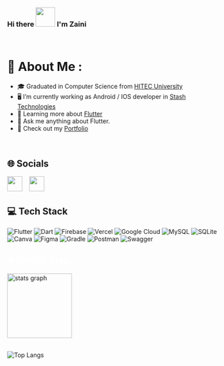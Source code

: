 ### Hi there <img src="https://raw.githubusercontent.com/nixin72/nixin72/master/wave.gif" height="45" width="45"/> I'm Zaini

<br>

# 💫 About Me :
- 🎓 Graduated in Computer Science from [HITEC University](https://www.hitecuni.edu.pk/)
- 🖥️ I’m currently working as Android / IOS developer in [Stash Technologies](https://stashtechnologies.com/)
- 🌱 Learning more about [Flutter](https://flutter.dev/)
- 💬 Ask me anything about Flutter.
- 🔗 Check out my [Portfolio](https://thecreativezee.com/)

<br>

## 🌐 Socials
<a href="mailto:thecreativezee@ogmail.com" target="_blank"><img height="35" src="https://cdn-icons-png.flaticon.com/512/552/552486.png"></a>&nbsp;&nbsp;&nbsp; <a href="https://www.linkedin.com/in/zain-ul-abidin-782b2219a/" target="_blank"><img height="35" src="https://cdn1.iconfinder.com/data/icons/logotypes/32/square-linkedin-256.png"></a>&nbsp;&nbsp;&nbsp;&nbsp;&nbsp;



## 💻 Tech Stack
![Flutter](https://img.shields.io/badge/Flutter-%2302569B.svg?style=for-the-badge&logo=Flutter&logoColor=white) ![Dart](https://img.shields.io/badge/dart-%230175C2.svg?style=for-the-badge&logo=dart&logoColor=white) ![Firebase](https://img.shields.io/badge/firebase-%23039BE5.svg?style=for-the-badge&logo=firebase) ![Vercel](https://img.shields.io/badge/vercel-%23000000.svg?style=for-the-badge&logo=vercel&logoColor=white) ![Google Cloud](https://img.shields.io/badge/Google%20Cloud-%234285F4.svg?style=for-the-badge&logo=google-cloud&logoColor=white) ![MySQL](https://img.shields.io/badge/mysql-%2300f.svg?style=for-the-badge&logo=mysql&logoColor=white) ![SQLite](https://img.shields.io/badge/sqlite-%2307405e.svg?style=for-the-badge&logo=sqlite&logoColor=white) ![Canva](https://img.shields.io/badge/Canva-%2300C4CC.svg?style=for-the-badge&logo=Canva&logoColor=white) ![Figma](https://img.shields.io/badge/figma-%23F24E1E.svg?style=for-the-badge&logo=figma&logoColor=white) ![Gradle](https://img.shields.io/badge/Gradle-02303A.svg?style=for-the-badge&logo=Gradle&logoColor=white) ![Postman](https://img.shields.io/badge/Postman-FF6C37?style=for-the-badge&logo=postman&logoColor=white) ![Swagger](https://img.shields.io/badge/-Swagger-%23Clojure?style=for-the-badge&logo=swagger&logoColor=white)

<h2 align="left" style="color:white;" >🔥 GitHub Stats</h2>

<div align="left">
 
   <img src="https://github-readme-stats.vercel.app/api?username=zainulabidin379&theme=tokyonight&hide_border=false&include_all_commits=true&count_private=true" height="150" alt="stats graph"  />
 
   <!--<img src="https://github-readme-streak-stats.herokuapp.com/?user=zainulabidin379&theme=tokyonight&hide_border=false" height="150" alt="stats graph"  />-->
 
 
</div>
<br>

![Top Langs](https://github-readme-stats.vercel.app/api/top-langs/?username=zainulabidin379&layout=compact&theme=dracula)
